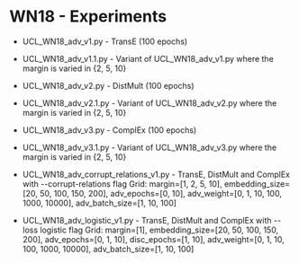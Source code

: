 # WN18 - Experiments

- UCL_WN18_adv_v1.py - TransE (100 epochs)
- UCL_WN18_adv_v1.1.py - Variant of UCL_WN18_adv_v1.py where the margin is varied in {2, 5, 10}

- UCL_WN18_adv_v2.py - DistMult (100 epochs)
- UCL_WN18_adv_v2.1.py - Variant of UCL_WN18_adv_v2.py where the margin is varied in {2, 5, 10}

- UCL_WN18_adv_v3.py - ComplEx (100 epochs)
- UCL_WN18_adv_v3.1.py - Variant of UCL_WN18_adv_v3.py where the margin is varied in {2, 5, 10}

- UCL_WN18_adv_corrupt_relations_v1.py - TransE, DistMult and ComplEx with --corrupt-relations flag
Grid:
        margin=[1, 2, 5, 10],
        embedding_size=[20, 50, 100, 150, 200],
        adv_epochs=[0, 10],
        adv_weight=[0, 1, 10, 100, 1000, 10000],
        adv_batch_size=[1, 10, 100]

- UCL_WN18_adv_logistic_v1.py - TransE, DistMult and ComplEx with --loss logistic flag
Grid:
        margin=[1],
        embedding_size=[20, 50, 100, 150, 200],
        adv_epochs=[0, 1, 10],
        disc_epochs=[1, 10],
        adv_weight=[0, 1, 10, 100, 1000, 10000],
        adv_batch_size=[1, 10, 100]
